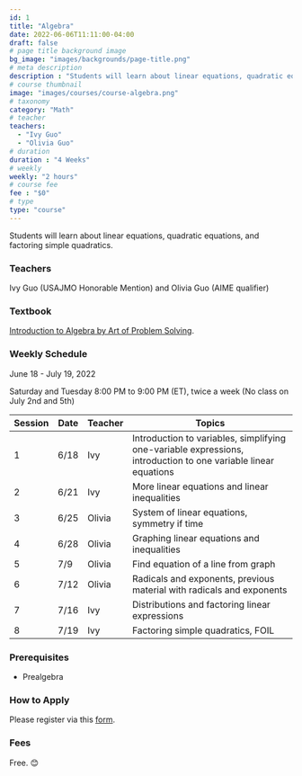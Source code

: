 ```yaml
---
id: 1
title: "Algebra"
date: 2022-06-06T11:11:00-04:00
draft: false
# page title background image
bg_image: "images/backgrounds/page-title.png"
# meta description
description : "Students will learn about linear equations, quadratic equations, and factoring simple quadratics."
# course thumbnail
image: "images/courses/course-algebra.png"
# taxonomy
category: "Math"
# teacher
teachers:
  - "Ivy Guo"
  - "Olivia Guo"
# duration
duration : "4 Weeks"
# weekly
weekly: "2 hours"
# course fee
fee : "$0"
# type
type: "course"
---
```


Students will learn about linear equations, quadratic equations, and factoring simple quadratics.

### Teachers

Ivy Guo (USAJMO Honorable Mention) and Olivia Guo (AIME qualifier)

### Textbook 
[Introduction to Algebra by Art of Problem Solving](https://artofproblemsolving.com/store/item/intro-algebra).

### Weekly Schedule

June 18 - July 19, 2022

Saturday and Tuesday 8:00 PM to 9:00 PM (ET), twice a week (No class on July 2nd and 5th)

|Session|Date  | Teacher|Topics
|-------|------|--------|------------------------------------------------------
|1      |6/18  | Ivy    |Introduction to variables, simplifying one-variable expressions, introduction to one variable linear equations
|2      |6/21  | Ivy    |More linear equations and linear inequalities
|3      |6/25  | Olivia |System of linear equations, symmetry if time
|4      |6/28  | Olivia |Graphing linear equations and inequalities
|5      |7/9   | Olivia |Find equation of a line from graph
|6      |7/12  | Olivia |Radicals and exponents, previous material with radicals and exponents
|7      |7/16  | Ivy    |Distributions and factoring linear expressions
|8      |7/19  | Ivy    |Factoring simple quadratics, FOIL

### Prerequisites

* Prealgebra

### How to Apply

Please register via this [form](https://forms.gle/vqCWoodbqgfKHmjs5).

### Fees

Free. 😊

